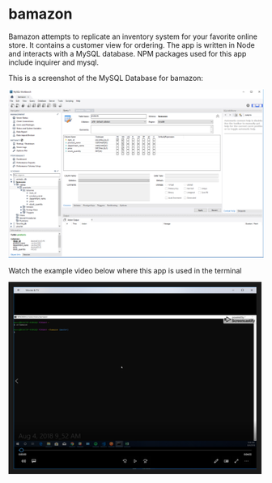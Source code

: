 # bamazon

Bamazon attempts to replicate an inventory system for your favorite online store. It contains a customer view for ordering.  The app is written in Node and interacts with a MySQL database. NPM packages used for this app include inquirer and mysql.

This is a screenshot of the MySQL Database for bamazon:

![ScreenShot](/screenshots/mysql.png)

Watch the example video below where this app is used in the terminal

<a href="https://drive.google.com/file/d/1YHOgtLddCy77Aqz_aiXsnZHGI_94EeB3/view" target="_blank"><img src="/screenshots/video-image.png" alt="Video Runthrough" width="480" height="360" border="10" /></a>